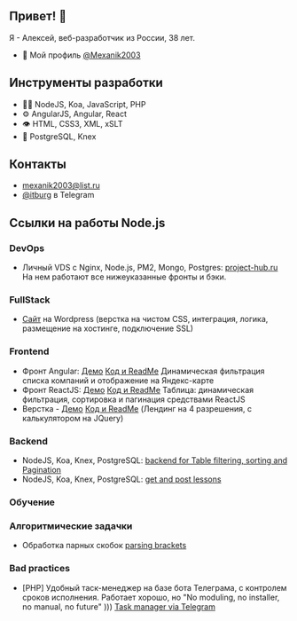 ## Привет! 👋
Я - Алексей, веб-разработчик из России, 38 лет.

- 🧭 Мой профиль [@Mexanik2003](https://github.com/Mexanik2003)

## Инструменты разработки
- 👨‍💻 NodeJS, Koa, JavaScript, PHP
- ⚙️ AngularJS, Angular, React
- 👁️ HTML, CSS3, XML, xSLT
- 💽 PostgreSQL, Knex

## Контакты
- [mexanik2003@list.ru]([mexanik2003@list.ru)
- [@itburg](@itburg) в Telegram

## Ссылки на работы Node.js

### DevOps

- Личный VDS с Nginx, Node.js, PM2, Mongo, Postgres: [project-hub.ru](http://ad.project-hub.ru)
На нем работают все нижеуказанные фронты и бэки.

### FullStack
- [Сайт](https://cgkb3.ru) на Wordpress (верстка на чистом CSS, интеграция, логика, размещение на хостинге, подключение SSL) 

### Frontend
- Фронт Angular: [Демо](http://art-test.ad.project-hub.ru/) [Код и ReadMe](https://github.com/Mexanik2003/test-front/tree/main/art-test) Динамическая фильтрация списка компаний и отображение на Яндекс-карте 
- Фронт ReactJS: [Демо](http://react-table-sort.ad.project-hub.ru/) [Код и ReadMe](https://github.com/Mexanik2003/react-table-sort) Таблица: динамическая фильтрация, сортировка и пагинация средствами ReactJS
- Верстка - [Демо](https://mexanik2003.github.io/sm-test/) [Код и ReadMe](https://github.com/Mexanik2003/sm-test) (Лендинг на 4 разрешения, с калькулятором на JQuery)
### Backend
- NodeJS, Koa, Knex, PostgreSQL: [backend for Table filtering, sorting and Pagination](https://github.com/Mexanik2003/react-table-sort)
- NodeJS, Koa, Knex, PostgreSQL: [get and post lessons](https://github.com/Mexanik2003/mk-test)
### Обучение

### Алгоритмические задачки
- Обработка парных скобок [parsing brackets](https://github.com/Mexanik2003/contests/tree/master/algorytms/skobochnye_posledovatelnosti)

### Bad practices
- \[PHP\] Удобный таск-менеджер на базе бота Телеграма, с контролем сроков исполнения. Работает хорошо, но "No moduling, no installer, no manual, no future" ))) [Task manager via Telegram](https://github.com/Mexanik2003/standalone_telegram_bot)

